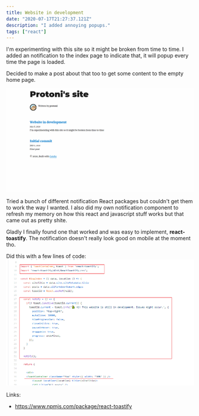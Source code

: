 ```yaml
---
title: Website in development
date: "2020-07-17T21:27:37.121Z"
description: "I added annoying popups."
tags: ["react"]
---
```


I'm experimenting with this site so it might be broken from time to time. 
I added an notification to the index page to indicate that, it will popup every time the page is loaded.

Decided to make a post about that too to get some content to the empty home page.

![Notification popup](./popup.gif)

Tried a bunch of different notification React packages but couldn't get them to work the way I wanted.
I also did my own notification component to refresh my memory on how this react and javascript stuff works 
but that came out as pretty shite.
 
Gladly I finally found one that worked and was easy to implement, **react-toastify**.
The notification doesn't really look good on mobile at the moment tho.


Did this with a few lines of code:
![Notification codes](./notificationCode.PNG)


Links:
* https://www.npmjs.com/package/react-toastify
